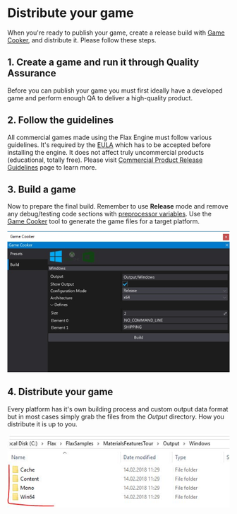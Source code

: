 # Distribute your game

When you're ready to publish your game, create a release build with [Game Cooker](../editor/game-cooker/index.md), and distribute it. Please follow these steps.

## 1. Create a game and run it through Quality Assurance

Before you can publish your game you must first ideally have a developed game and perform enough QA to deliver a high-quality product.

## 2. Follow the guidelines

All commercial games made using the Flax Engine must follow various guidelines. It's required by the [EULA](http://flaxengine.com/licensing/) which has to be accepted before installing the engine. It does not affect truly uncommercial products (educational, totally free). Please visit [Commercial Product Release Guidelines](http://flaxengine.com/release/) page to learn more.

## 3. Build a game

Now to prepare the final build. Remember to use **Release** mode and remove any debug/testing code sections with [preprocessor variables](../scripting/preprocessor.md). Use the [Game Cooker](../editor/game-cooker/index.md) tool to generate the game files for a target platform.

![Game Cooker](media/build-release.jpg)

## 4. Distribute your game

Every platform has it's own building process and custom output data format but in most cases simply grab the files from the *Output* directory. 
How you distribute it is up to you.

![Game Output](media/build-output.jpg)











